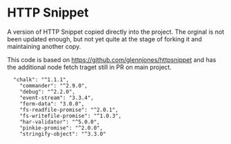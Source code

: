 # HTTP Snippet

A version of HTTP Snippet copied directly into the project. The orginal is not been updated enough, but not yet quite at the stage of forking it and maintaining another copy.

This code is based on https://github.com/glennjones/httpsnippet and has the additional node fetch traget still in PR on main project.

```
  "chalk": "^1.1.1",
    "commander": "^2.9.0",
    "debug": "^2.2.0",
    "event-stream": "3.3.4",
    "form-data": "3.0.0",
    "fs-readfile-promise": "^2.0.1",
    "fs-writefile-promise": "^1.0.3",
    "har-validator": "^5.0.0",
    "pinkie-promise": "^2.0.0",
    "stringify-object": "^3.3.0"
```

